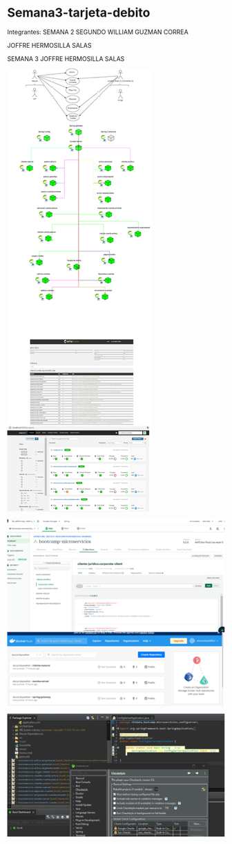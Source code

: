 # Semana3-tarjeta-debito


Integrantes:
SEMANA 2
SEGUNDO WILLIAM GUZMAN CORREA

JOFFRE HERMOSILLA SALAS


SEMANA 3
JOFFRE HERMOSILLA SALAS

![ScreenShot](https://github.com/joffrehermosilla/semana2/blob/master/Diagrama%20de%20Microservicios%20solucion%20semana2.drawio.png) 



![ScreenShot](https://github.com/joffrehermosilla/semana2/blob/master/continuacion%20de%20entregables.drawio.png) 


![ScreenShot](https://github.com/joffrehermosilla/semana2/blob/master/tercera%20evidencia%20de%20entregables%20bootcamp.png) 
